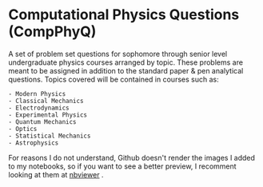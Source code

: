# Computational Physics Questions (CompPhyQ)
A set of problem set questions for sophomore through senior level 
undergraduate physics courses arranged by topic. These problems are meant
to be assigned in addition to the standard paper & pen analytical questions.
Topics covered will be contained in courses such as:

	- Modern Physics
	- Classical Mechanics
	- Electrodynamics
	- Experimental Physics
	- Quantum Mechanics
	- Optics
	- Statistical Mechanics
	- Astrophysics
	
For reasons I do not understand, Github doesn't render the images I added to my notebooks, so if you want
to see a better preview, I recomment looking at them at [nbviewer](https://nbviewer.jupyter.org/github/paulnakroshis/ComputationalPhysicsQuestions/tree/main/) .